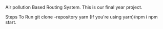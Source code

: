 Air pollution Based Routing System.
This is our final year project.

Steps To Run 
git clone -repository
yarn (If you're using yarn)/npm i 
npm start.
